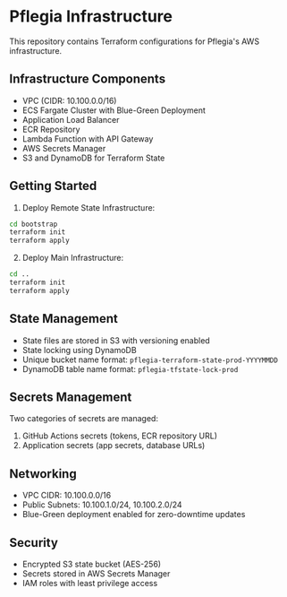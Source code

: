 
# Pflegia Infrastructure

This repository contains Terraform configurations for Pflegia's AWS infrastructure.

## Infrastructure Components

- VPC (CIDR: 10.100.0.0/16)
- ECS Fargate Cluster with Blue-Green Deployment
- Application Load Balancer
- ECR Repository
- Lambda Function with API Gateway
- AWS Secrets Manager
- S3 and DynamoDB for Terraform State

## Getting Started

1. Deploy Remote State Infrastructure:
```bash
cd bootstrap
terraform init
terraform apply
```

2. Deploy Main Infrastructure:
```bash
cd ..
terraform init
terraform apply
```

## State Management

- State files are stored in S3 with versioning enabled
- State locking using DynamoDB
- Unique bucket name format: `pflegia-terraform-state-prod-YYYYMMDD`
- DynamoDB table name format: `pflegia-tfstate-lock-prod`

## Secrets Management

Two categories of secrets are managed:
1. GitHub Actions secrets (tokens, ECR repository URL)
2. Application secrets (app secrets, database URLs)

## Networking

- VPC CIDR: 10.100.0.0/16
- Public Subnets: 10.100.1.0/24, 10.100.2.0/24
- Blue-Green deployment enabled for zero-downtime updates

## Security

- Encrypted S3 state bucket (AES-256)
- Secrets stored in AWS Secrets Manager
- IAM roles with least privilege access
